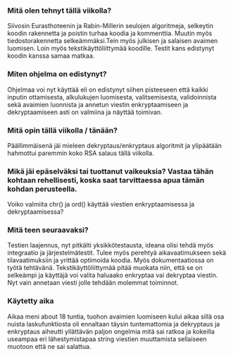 ### Mitä olen tehnyt tällä viikolla?
Siivosin Eurasthoteenin ja Rabin-Millerin seulojen algoritmeja, selkeytin koodin rakennetta ja poistin turhaa koodia ja kommenttia. Muutin myös tiedostorakennetta selkeämmäksi.Tein myös julkisen ja salaisen avaimen luomisen. Loin myös tekstikäyttöliittymää koodille. Testit kans edistynyt koodin kanssa samaa matkaa.

###  Miten ohjelma on edistynyt?
Ohjelmaa voi nyt käyttää eli on edistynyt siihen pisteeseen että kaikki inputin ottamisesta, alkulukujen luomisesta, valitsemisesta, validoinnista sekä avaimien luonnista ja annetun viestin enkryptaamiseen ja dekryptaamiseen asti on valmiina ja näyttää toimivan.

### Mitä opin tällä viikolla / tänään?
Päällimmäisenä jäi mieleen dekryptaus/enkryptaus algoritmit ja ylipäätään hahmottui paremmin koko RSA salaus tällä viikolla.

### Mikä jäi epäselväksi tai tuottanut vaikeuksia? Vastaa tähän kohtaan rehellisesti, koska saat tarvittaessa apua tämän kohdan perusteella.
Voiko valmiita chr() ja ord() käyttää viestien enkryptaamisessa ja dekryptaamisessa?

### Mitä teen seuraavaksi?
Testien laajennus, nyt pitkälti yksikkötestausta, ideana olisi tehdä myös integraatio ja järjestelmätestit. Tulee myös perehtyä aikavaatimukseen sekä tilavaatimuksiin ja yrittää optimoida koodia. Myös dokumentaatiossa on työtä tehtävänä. Tekstikäyttöliittymää pitää muokata niin, että se on selkeämpi ja käyttäjä voi valita haluaako enkryptaa vai dekryptaa viestin. Nyt vain annetaan viesti jolle tehdään molemmat toiminnot.

### Käytetty aika
Aikaa meni about 18 tuntia, tuohon avaimien luomiseen kului aikaa sillä osa nuista laskufunktiosta oli ennaltaan täysin tuntemattomia ja dekryptaus ja enkryptaus aiheutti yllättävän paljon ongelmia mitä sai ratkoa ja kokeilla useampaa eri lähestymistapaa string viestien muuttamista sellaiseen muotoon että ne sai salattua.
